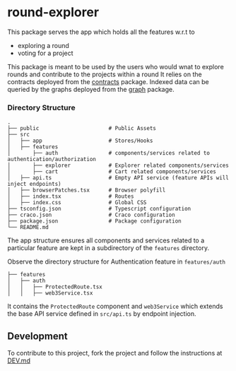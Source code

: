 # round-explorer

This package serves the app which holds all the features w.r.t to 

- exploring a round
- voting for a project

This package is meant to be used by the users who would wnat to explore rounds and contribute to the projects within a round
It relies on the contracts deployed from the [contracts](../contracts) package.
Indexed data can be queried by the graphs deployed from the [graph](../graph) package.


### Directory Structure 

```
.
├── public                      # Public Assets
├── src
│   ├── app                     # Stores/Hooks
│   ├── features
│       ├── auth                # components/services related to authentication/authorization
│       ├── explorer            # Explorer related components/services
│       ├── cart                # Cart related components/services 
│   ├── api.ts                  # Empty API service (feature APIs will inject endpoints)
│   ├── browserPatches.tsx      # Browser polyfill
│   ├── index.tsx               # Routes
│   ├── index.css               # Global CSS
├── tsconfig.json               # Typescript configuration 
├── craco.json                  # Craco configuration
├── package.json                # Package configuration
└── README.md
```

The app structure ensures all components and services related to a particular feature are kept in a subdirectory of the `features` directory.

Observe the directory structure for Authentication feature in `features/auth`

```
├── features
│   ├── auth
│   │   ├── ProtectedRoute.tsx
│   │   ├── web3Service.tsx
```

It contains the `ProtectedRoute` component and `web3Service` which extends the base API service defined in `src/api.ts` by endpoint injection.

## Development

To contribute to this project, fork the project and follow the instructions at [DEV.md](docs/DEV.md)